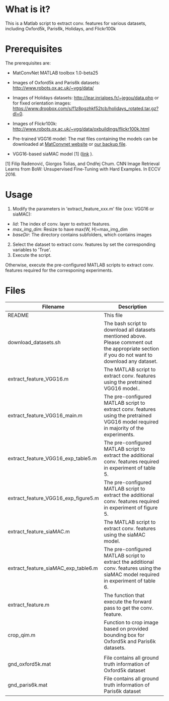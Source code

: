 What is it?
===========

This is a Matlab script to extract conv. features for various datasets, 
including Oxford5k, Paris6k, Holidays, and Flickr100k

Prerequisites
=============

The prerequisites are:
* MatConvNet MATLAB toolbox 1.0-beta25

* Images of Oxford5k and Paris6k datasets: http://www.robots.ox.ac.uk/~vgg/data/
* Images of Holidays datasets: http://lear.inrialpes.fr/~jegou/data.php or for fixed orientation images: https://www.dropbox.com/s/f1z8pgzhkf52tcb/holidays_rotated.tar.gz?dl=0.
* Images of Flickr100k: http://www.robots.ox.ac.uk/~vgg/data/oxbuildings/flickr100k.html

* Pre-trained VGG16 model: The mat files containing the models can be downloaded at [MatConvnet website](http://www.vlfeat.org/matconvnet/pretrained/) or [our backup file](https://www.mediafire.com/file/rx1liu6xl4ii9l0/imagenet-vgg-verydeep-16.mat).

* VGG16-based siaMAC model [1] ([link](https://www.dropbox.com/s/hq81glcxd2ei6qe/siaMAC_vgg.mat?dl=0) ).

[1] Filip Radenović, Giorgos Tolias, and Ondřej Chum. CNN Image Retrieval Learns from BoW: Unsupervised Fine-Tuning with Hard Examples. In ECCV 2016.

Usage
=============
1. Modify the parameters in 'extract_feature_xxx.m' file (xxx: VGG16 or siaMAC):
* *lid*:          The index of conv. layer to extract features.
* *max_img_dim*:  Resize to have max(W, H)=max_img_dim
* *baseDir*:      The directory contains subfolders, which contains images
2. Select the dataset to extract conv. features by set the corresponding variables to 'True'.
3. Execute the script.

Otherwise, execute the pre-configured MATLAB scripts to extract conv. features required for the corresponing experiments.


Files
==============
|Filename|Description|
|---|---|
|README   |                   This file|
|download_datasets.sh |       The bash script to download all datasets mentioned above. Please comment out the appropriate section if you do not want to download any dataset.
|extract_feature_VGG16.m | The MATLAB script to extract conv. features using the pretrained VGG16 model.. |
|extract_feature_VGG16_main.m | The pre-configured MATLAB script to extract conv. features using the pretrained VGG16 model required in majority of the experiments. |
|extract_feature_VGG16_exp_table5.m | The pre-configured MATLAB script to extract the additional conv. features required in experiment of table 5. |
|extract_feature_VGG16_exp_figure5.m | The pre-configured MATLAB script to extract the additional conv. features required in experiment of figure 5. |
|extract_feature_siaMAC.m | The MATLAB script to extract conv. features using the siaMAC model. |
|extract_feature_siaMAC_exp_table6.m| The pre-configured MATLAB script to extract the additional conv. features using the siaMAC model required in experiment of table 6. |
|extract_feature.m|           The function that execute the forward pass to get the conv. feature.|
|crop_qim.m        |          Function to crop image based on provided bounding box for Oxford5k and Paris6k datasets.|
|||
|gnd_oxford5k.mat    |        File contains all ground truth information of Oxford5k dataset|
|gnd_paris6k.mat      |       File contains all ground truth information of Paris6k dataset|